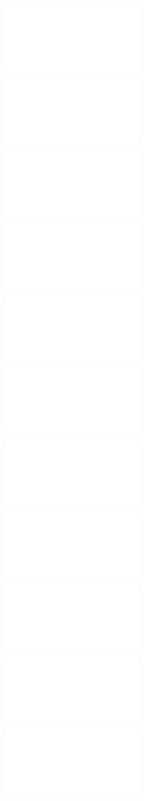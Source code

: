 ![index](index.md)

<div style="page-break-before:always;"></div>

![license](license.md)

<div style="page-break-before:always;"></div>

![preparation](sections/00-preparation/index.md)

<div style="page-break-before:always;"></div>

![Startup](sections/10-startup/index.md)

<div style="page-break-before:always;"></div>

![container](sections/20-containers/index.md)

<div style="page-break-before:always;"></div>

![Cycle picking](sections/30-cycle-picking/index.md)

<div style="page-break-before:always;"></div>

![Securité](sections/40-safety/index.md)

<div style="page-break-before:always;"></div>

![USL Base](sections/50-usl-base/index.md)

<div style="page-break-before:always;"></div>

![USL Complexe](sections/60-usl-complex/index.md)

<div style="page-break-before:always;"></div>

![Nettoyage](sections/70-cleaning/index.md)

<div style="page-break-before:always;"></div>

![Coal swap](sections/80-coal-swap/index.md)
